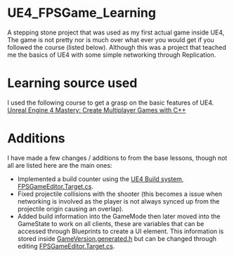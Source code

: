# UE4_FPSGame_Learning
A stepping stone project that was used as my first actual game inside UE4, The game is not pretty nor is much over what ever you would get if you followed the course (listed below). Although this was a project that teached me the basics of UE4 with some simple networking through Replication.

# Learning source used
I used the following course to get a grasp on the basic features of UE4.  
[Unreal Engine 4 Mastery: Create Multiplayer Games with C++](https://www.udemy.com/unrealengine-cpp)

# Additions
I have made a few changes / additions to from the base lessons, though not all are listed here are the main ones:
- Implemented a build counter using the [UE4 Build system, FPSGameEditor.Target.cs](https://github.com/CallumCarmicheal/UE4_Learning_Mastery_FPSGame/blob/master/Source/FPSGameEditor.Target.cs).
- Fixed projectile collisions with the shooter (this becomes a issue when networking is involved as the player is not always synced up from the projectile origin causing an overlap).
- Added build information into the GameMode then later moved into the GameState to work on all clients, these are variables that can be accessed through Blueprints to create a UI element. This information is stored inside [GameVersion.generated.h](https://github.com/CallumCarmicheal/UE4_Learning_Mastery_FPSGame/blob/master/Source/FPSGame/Public/GameVersion.generated.h) but can be changed through editing [FPSGameEditor.Target.cs](https://github.com/CallumCarmicheal/UE4_Learning_Mastery_FPSGame/blob/master/Source/FPSGameEditor.Target.cs).
